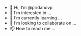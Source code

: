 - 👋 Hi, I’m @pridanovp
- 👀 I’m interested in ...
- 🌱 I’m currently learning ...
- 💞️ I’m looking to collaborate on ...
- 📫 How to reach me ...

<!---
pridanovp/pridanovp is a ✨ special ✨ repository because its `README.md` (this file) appears on your GitHub profile.
You can click the Preview link to take a look at your changes.
--->
